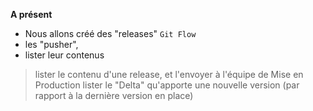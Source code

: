 
  
**A présent**
- Nous allons créé des "releases"  `Git Flow` 
- les "pusher", 
- lister leur contenus
> lister le contenu d'une release, et l'envoyer à l'équipe de Mise en Production
> lister le "Delta" qu'apporte une nouvelle version (par rapport à la dernière version en place)



